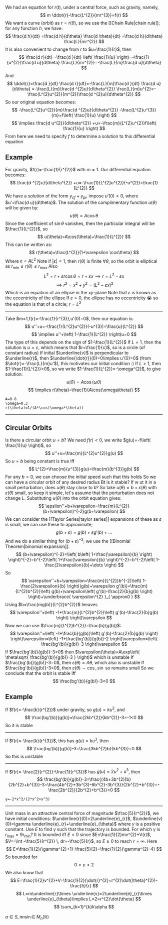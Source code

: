 We had an equation for $r(t)$, under a central force, such as gravity, namely,
$$
m  \ddot{r}-\frac{L^{2}}{mr^{3}}=f(r)
$$
We want a curve (orbit) as $r=r(\theta)$, so we use the [[Chain Rule|chain rule]]; for any function $h$, we have:
$$
\frac{d h}{dt} =\frac{d h}{d\theta} \frac{d \theta}{dt} =\frac{d h}{d\theta} \frac{L}{mr^{2}}
$$
It is also convenient to change from $r$ to $u=\frac{1}{r}$, then
$$
\frac{d r}{dt} =\frac{d }{dt} \left( \frac{1}{u} \right)=-\frac{1}{u^{2}}\frac{d u}{d\theta} \frac{L}{mr^{2}}=-\frac{L}{m}\frac{d u}{d\theta} 
$$
And
$$
\ddot{r}=\frac{d }{dt} \frac{d r}{dt}=-\frac{L}{m}\frac{d }{dt} \frac{d u}{d\theta} =-\frac{L}{m}\frac{d ^{2}u}{d\theta^{2}} \frac{L}{m}u^{2}=-\frac{L^{2}u^{2}}{m^{2}}\frac{d ^{2}u}{d\theta^{2}} 
$$
So our original equation becomes:
$$
-\frac{L^{2}u^{2}}{m}\frac{d ^{2}u}{d\theta^{2}} -\frac{L^{2}u^{3}}{m}=f\left( \frac{1}{u} \right)
$$
$$
\implies \frac{d u^{2}}{d\theta^{2}} +u=-\frac{m}{L^{2}u^{2}}f\left( \frac{1}{u} \right)
$$
From here we need to specify $f$ to determine a solution to this differential equation
## Example
For gravity, $f(r)=-\frac{1}{r^{2}}$ with $m=1$. Our differential equation becomes:
$$
\frac{d ^{2}u}{d\theta^{2}} +u=-\frac{1}{L^{2}u^{2}}(-u^{2})=\frac{1}{L^{2}}
$$
We have a solution of the form $y_{cf}+y_{pi}$, impose $u'(0)=0$, where $u'=\frac{d u}{d\theta}$. The solution of the complimentary function $u(\theta)$ will be given by:
$$
u(\theta)=A\cos\theta
$$
Since the coefficient of $\sin\theta$ vanishes, then the particular integral will be $\frac{1}{L^{2}}$, so
$$
u(\theta)=A\cos(\theta)+\frac{1}{L^{2}}
$$
This can be written as:
$$
r(\theta)=\frac{L^{2}}{1+\varepsilon \cos\theta}
$$
Where $\varepsilon=AL^{2}$
Note if $\left| \varepsilon \right|<1$, then $r(\theta)$ is finite $\forall\theta$, so the orbit is elliptical as $r_\text{min}\leq r(\theta)\leq r_\text{max}$
Also
$$
L^{2}=r+\varepsilon r\cos\theta=r+\varepsilon x\implies r=L^{2}-\varepsilon x
$$
$$
 \implies r^{2}=x^{2}+y^{2}=(L^{2}-\varepsilon x)^{2}
$$
Which is an equation of an ellipse in the $xy$-plane
Note that $\varepsilon$ is known as the eccentricity of the ellipse
If $\varepsilon=0$, the ellipse has no eccentricity :sob: so the equation is that of a circle; $r=L^{2}$ 
___
Take $m=1,f(r)=-\frac{1}{r^{3}},u'(0)=0$, then our equation is:
$$
u''+u=-\frac{1}{L^{2}u^{2}}(-u^{3})=\frac{u}{L^{2}}
$$
$$
\implies u''+\left( 1-\frac{1}{L^{2}} \right)u=0
$$
The type of this depends on the sign of $1-\frac{1}{L^{2}}$
If $L=1$, then the solution is $u=c$, which means that $r=\frac{1}{c}$, so is a circle (of constant radius)
If initial $\underline{v}$ is perpendicular to $\underline{r}$, then $\underline{\dot{r}}(0)=0\implies u'(0)=0$ (from $\dot{r}=-\frac{L}{m}u'$), this motivates our initial condition :)
If $L>1$, then $1-\frac{1}{L^{2}}>0$, so we write $1-\frac{1}{L^{2}}=-\omega^{2}$, to give solution:
$$
u(\theta)=A\cos(\omega\theta)
$$
$$
\implies r(\theta)=\frac{1}{A\cos(\omega\theta)}
$$
```desmos-graph
A=0.8
\omega=0.3
r(\theta)=1/(A*\cos(\omega*\theta))
```
___
## Circular Orbits
Is there a circular orbit $u=b$? We need $f(r)<0$, we write $g(u)=-f\left( \frac{1}{u} \right)$, so
$$
u''+u=\frac{m}{L^{2}u^{2}}g(u)
$$
So $u=b$ being constant is true iff
$$
L^{2}=\frac{m}{u^{3}}g(u)=\frac{m}{b^{3}}g(b)
$$
For any $b>0$, we can choose the initial speed such that this holds
So we can have a circular orbit of any desired radius
Bt is it stable? If w ut it in a small perturbation, does $u(\theta)$ stay close to $b$?
So take $u(\theta)=b+\varepsilon(\theta)$ with $\varepsilon(\theta)$ small, so keep it simple, let's assume that the perturbation does not change $L$.
Substituting $u(\theta)$ into the orbit equation gives:
$$
\epsilon''+b+\varepsilon=\frac{m}{L^{2}}(b+\varepsilon)^{-2}g(b+\varepsilon)
$$
We can consider the [[Taylor Series|taylor series]] expansions of these as $\varepsilon$ is small, we can use these to approximate;
$$
g(b+\varepsilon)=g(b)+\varepsilon g'(b)+\dots
$$
And we do a similar thing for $(b+\varepsilon)^{-2}$; we use the [[Binomial Theorem|binomial expansion]]:
$$
(b+\varepsilon)^{-2}=\left( b\left( 1+\frac{\varepsilon}{b} \right) \right)^{-2}=b^{-2}\left( 1+\frac{\varepsilon}{b} \right)^{-2}=b^{-2}\left( 1-\frac{2\varepsilon}{b}+\dots \right)
$$
So
$$
\varepsilon''+b+\varepsilon=\frac{m}{L^{2}}b^{-2}\left( 1-\frac{2\varepsilon}{b} \right)(g(b)+\varepsilon g'(b))=\frac{m}{L^{2}b^{2}}\left( g(b)+\varepsilon\left( g'(b)-\frac{2}{b}g(b) \right) \right)+\underbrace{ \varepsilon^{2} }_{ \approx0 }
$$
Using $b=\frac{mg(b)}{L^{2}b^{2}}$ leeaves
$$
\varepsilon''=\left( -1+\frac{m}{L^{2}b^{2}}\left( g'(b)-\frac{2}{b}g(b) \right) \right)\varepsilon
$$
Now we can use $\frac{m}{L^{2}b^{2}}=\frac{b}{g(b)}$:
$$
\varepsilon''=\left( -1+\frac{b}{g(b)}\left( g'(b)-\frac{2}{b}g(b) \right) \right)\varepsilon=\left( -1+\frac{bg'(b)}{g(b)}-2 \right)\varepsilon=\left( \frac{bg'(b)}{g(b)}-3 \right)\varepsilon
$$
If $\frac{bg'(b)}{g(b)}-3>0$ then $\varepsilon(\theta)=A\exp\left( \theta\sqrt{ \frac{bg'(b)}{g(b)}-3 } \right)$ which is unstable
If $\frac{bg'(b)}{g(b)}-3=0$, then $\varepsilon(\theta)=A\theta$, which also is unstable
If $\frac{bg'(b)}{g(b)}-3<0$, then $\varepsilon(\theta)\sim \cos,\sin$ so remains small
So we conclude that the orbit is stable iff
$$
\frac{bg'(b)}{g(b)}-3<0
$$
## Example
If $f(r)=-\frac{k}{r^{2}}$ under gravity, so $g(u)=ku^{2}$, and
$$
\frac{bg'(b)}{g(b)}=\frac{2kb^{2}}{kb^{2}}-3=-1<0
$$
So it is stable
___
If $f(r)=-\frac{k}{r^{3}}$, this has $g(u)=ku^{3}$, then
$$
\frac{bg'(b)}{g(b)}-3=\frac{3kb^{2}b}{kb^{3}}=0
$$
So this is unstable
___
If $f(r)=-\frac{2}{r^{2}}-\frac{1}{r^{3}}$ has $g(u)=2u^{2}+u^{3}$, then
$$
\frac{bg'(b)}{g(b)}-3=\frac{(4b+3b^{2})b}{2b^{2}+b^{3}}-3=\frac{4b^{2}+3b^{3}-6b^{2}-3b^{3}}{2b^{2}+b^{3}}=-\frac{2b^{2}}{2b^{2}+b^{3}}<0
$$
```desmos-graph
y=-2*x^2/(2*x^2+x^3)
```
___
Unit mass in an attractive central force of magnitude $\frac{5}{r^{2}}$, we have initial conditions: $\underline{r}(0)=2\underline{e}_{r}$, $\underline{v}(0)=\gamma \underline{e}_{r}+\underline{e}_{\theta}$ where $\gamma$ is a positive constant. Use $E$ to find $\gamma$ such that the trajectory is bounded. For which $\gamma$ is $r_\text{max}=9r_\text{min}$?
It is bounded iff $E<0$ since $E=\frac{1}{2}mv^{2}+V(r)$, $V=-\int -\frac{5}{r^{2}} \, dr=-\frac{5}{r}$, so $E\geq 0$ to reach $r=\infty$. Here
$$
E=\frac{1}{2}(\gamma^{2}+1)-\frac{5}{2}=\frac{1}{2}(\gamma^{2}-4)
$$
So bounded for
$$
0<\gamma<2
$$
We also know that
$$
E=\frac{1}{2}v^{2}+V=\frac{1}{2}(\dot{r}^{2}+r^{2}\dot{\theta}^{2})-\frac{5}{r}
$$
$$
 L=m\underline{r}\times \underline{v}=2\underline{e}_{r}\times \underline{e}_{\theta}\implies L=2=r^{2}\dot{\theta}
$$
$$
\sum_{k=1}^{k}k\alpha 
$$

$a\in S, \pi n\sin \in$ $M_{n}(\mathbb{R})$